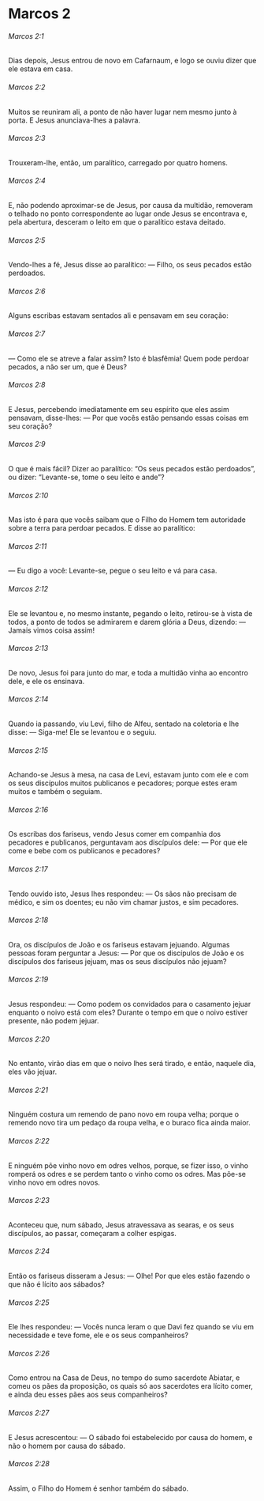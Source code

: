 # Marcos 2

###### Marcos 2:1

Dias depois, Jesus entrou de novo em Cafarnaum, e logo se ouviu dizer que ele estava em casa.

###### Marcos 2:2

Muitos se reuniram ali, a ponto de não haver lugar nem mesmo junto à porta. E Jesus anunciava-lhes a palavra.

###### Marcos 2:3

Trouxeram-lhe, então, um paralítico, carregado por quatro homens.

###### Marcos 2:4

E, não podendo aproximar-se de Jesus, por causa da multidão, removeram o telhado no ponto correspondente ao lugar onde Jesus se encontrava e, pela abertura, desceram o leito em que o paralítico estava deitado.

###### Marcos 2:5

Vendo-lhes a fé, Jesus disse ao paralítico: — Filho, os seus pecados estão perdoados.

###### Marcos 2:6

Alguns escribas estavam sentados ali e pensavam em seu coração:

###### Marcos 2:7

— Como ele se atreve a falar assim? Isto é blasfêmia! Quem pode perdoar pecados, a não ser um, que é Deus?

###### Marcos 2:8

E Jesus, percebendo imediatamente em seu espírito que eles assim pensavam, disse-lhes: — Por que vocês estão pensando essas coisas em seu coração?

###### Marcos 2:9

O que é mais fácil? Dizer ao paralítico: “Os seus pecados estão perdoados”, ou dizer: “Levante-se, tome o seu leito e ande”?

###### Marcos 2:10

Mas isto é para que vocês saibam que o Filho do Homem tem autoridade sobre a terra para perdoar pecados. E disse ao paralítico:

###### Marcos 2:11

— Eu digo a você: Levante-se, pegue o seu leito e vá para casa.

###### Marcos 2:12

Ele se levantou e, no mesmo instante, pegando o leito, retirou-se à vista de todos, a ponto de todos se admirarem e darem glória a Deus, dizendo: — Jamais vimos coisa assim!

###### Marcos 2:13

De novo, Jesus foi para junto do mar, e toda a multidão vinha ao encontro dele, e ele os ensinava.

###### Marcos 2:14

Quando ia passando, viu Levi, filho de Alfeu, sentado na coletoria e lhe disse: — Siga-me! Ele se levantou e o seguiu.

###### Marcos 2:15

Achando-se Jesus à mesa, na casa de Levi, estavam junto com ele e com os seus discípulos muitos publicanos e pecadores; porque estes eram muitos e também o seguiam.

###### Marcos 2:16

Os escribas dos fariseus, vendo Jesus comer em companhia dos pecadores e publicanos, perguntavam aos discípulos dele: — Por que ele come e bebe com os publicanos e pecadores?

###### Marcos 2:17

Tendo ouvido isto, Jesus lhes respondeu: — Os sãos não precisam de médico, e sim os doentes; eu não vim chamar justos, e sim pecadores.

###### Marcos 2:18

Ora, os discípulos de João e os fariseus estavam jejuando. Algumas pessoas foram perguntar a Jesus: — Por que os discípulos de João e os discípulos dos fariseus jejuam, mas os seus discípulos não jejuam?

###### Marcos 2:19

Jesus respondeu: — Como podem os convidados para o casamento jejuar enquanto o noivo está com eles? Durante o tempo em que o noivo estiver presente, não podem jejuar.

###### Marcos 2:20

No entanto, virão dias em que o noivo lhes será tirado, e então, naquele dia, eles vão jejuar.

###### Marcos 2:21

Ninguém costura um remendo de pano novo em roupa velha; porque o remendo novo tira um pedaço da roupa velha, e o buraco fica ainda maior.

###### Marcos 2:22

E ninguém põe vinho novo em odres velhos, porque, se fizer isso, o vinho romperá os odres e se perdem tanto o vinho como os odres. Mas põe-se vinho novo em odres novos.

###### Marcos 2:23

Aconteceu que, num sábado, Jesus atravessava as searas, e os seus discípulos, ao passar, começaram a colher espigas.

###### Marcos 2:24

Então os fariseus disseram a Jesus: — Olhe! Por que eles estão fazendo o que não é lícito aos sábados?

###### Marcos 2:25

Ele lhes respondeu: — Vocês nunca leram o que Davi fez quando se viu em necessidade e teve fome, ele e os seus companheiros?

###### Marcos 2:26

Como entrou na Casa de Deus, no tempo do sumo sacerdote Abiatar, e comeu os pães da proposição, os quais só aos sacerdotes era lícito comer, e ainda deu esses pães aos seus companheiros?

###### Marcos 2:27

E Jesus acrescentou: — O sábado foi estabelecido por causa do homem, e não o homem por causa do sábado.

###### Marcos 2:28

Assim, o Filho do Homem é senhor também do sábado.

